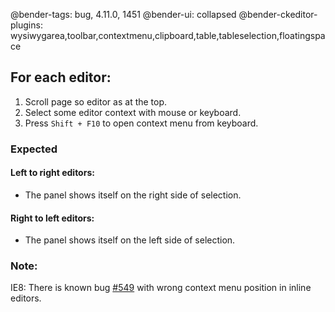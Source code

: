 @bender-tags: bug, 4.11.0, 1451
@bender-ui: collapsed
@bender-ckeditor-plugins: wysiwygarea,toolbar,contextmenu,clipboard,table,tableselection,floatingspace

## For each editor:
1. Scroll page so editor as at the top.
1. Select some editor context with mouse or keyboard.
1. Press `Shift + F10` to open context menu from keyboard.

### Expected

#### Left to right editors:
- The panel shows itself on the right side of selection.

#### Right to left editors:
- The panel shows itself on the left side of selection.


### Note:

IE8: There is known bug [#549](https://github.com/ckeditor/ckeditor-dev/issues/549) with wrong context menu position in inline editors.

